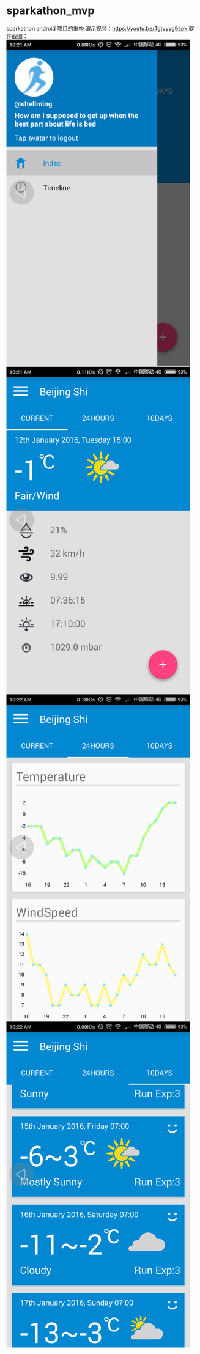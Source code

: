 # sparkathon_mvp
sparkathon android 项目的重构
演示视频：https://youtu.be/Tgtvyyg9zpk
软件截图：<br>
<img src="https://raw.githubusercontent.com/shellming/sparkathon_mvp/master/img/Screenshot_2016-03-02-10-21-41_com.shellming.sparkathon_mvp.png" width="480">
<img src="https://raw.githubusercontent.com/shellming/sparkathon_mvp/master/img/Screenshot_2016-03-02-10-21-56_com.shellming.sparkathon_mvp.png" width="480">
<img src="https://raw.githubusercontent.com/shellming/sparkathon_mvp/master/img/Screenshot_2016-03-02-10-22-03_com.shellming.sparkathon_mvp.png" width="480">
<img src="https://raw.githubusercontent.com/shellming/sparkathon_mvp/master/img/Screenshot_2016-03-02-10-22-10_com.shellming.sparkathon_mvp.png" width="480">
